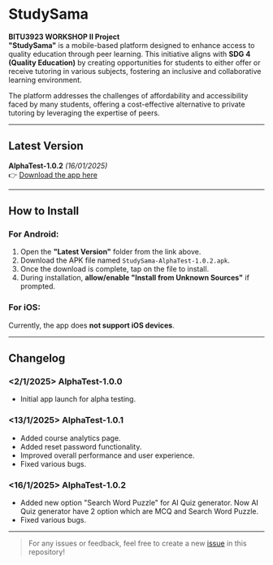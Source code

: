 # **StudySama**

**BITU3923 WORKSHOP II Project**  
**"StudySama"** is a mobile-based platform designed to enhance access to quality education through peer learning. This initiative aligns with **SDG 4 (Quality Education)** by creating opportunities for students to either offer or receive tutoring in various subjects, fostering an inclusive and collaborative learning environment.

The platform addresses the challenges of affordability and accessibility faced by many students, offering a cost-effective alternative to private tutoring by leveraging the expertise of peers.

---

## **Latest Version**  
**AlphaTest-1.0.2** *(16/01/2025)*  
👉 [Download the app here](https://drive.google.com/drive/folders/1tKzUmp6ftaqE2aKTUVDYPzShZYPmFBYx?usp=drive_link)

---

## **How to Install**

### **For Android:**
1. Open the **"Latest Version"** folder from the link above.
2. Download the APK file named `StudySama-AlphaTest-1.0.2.apk`.
3. Once the download is complete, tap on the file to install.
4. During installation, **allow/enable "Install from Unknown Sources"** if prompted.

### **For iOS:**
Currently, the app does **not support iOS devices**.

---

## **Changelog**

### **<2/1/2025> AlphaTest-1.0.0**
- Initial app launch for alpha testing.

### **<13/1/2025> AlphaTest-1.0.1**
- Added course analytics page.
- Added reset password functionality.
- Improved overall performance and user experience.
- Fixed various bugs.

### **<16/1/2025> AlphaTest-1.0.2**
- Added new option "Search Word Puzzle" for AI Quiz generator. Now AI Quiz generator have 2 option which are MCQ and Search Word Puzzle.
- Fixed various bugs.

---

> For any issues or feedback, feel free to create a new [issue](https://github.com/) in this repository!
